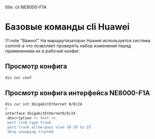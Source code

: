 title: cli NE8000-F1A

# Базовые команды cli Huawei 
!!! note "Важно!"
		На маршрутизаторах Huawei используется система commit-а
		что позволяет проверять набор изменений перед применением их в рабочий конфиг.

## Просмотр конфига

```bash
dis cur conf
```

## Просмотр конфига интерфейса NE8000-F1A

```bash
dis cur int XGigabitEthernet 0/0/24
#
interface XGigabitEthernet0/0/24
 description << test >>
 port link-type trunk
 port trunk allow-pass vlan 10 20 to 25
 dhcp snooping trusted

```

